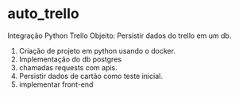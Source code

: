 # auto_trello
Integração Python Trello
Objeito: Persistir dados do trello em um db.
  1. Criação de projeto em python usando o docker.
  2. Implementação do db postgres
  3. chamadas requests com apis.
  4. Persistir dados de cartão como teste inicial.
  5. implementar front-end